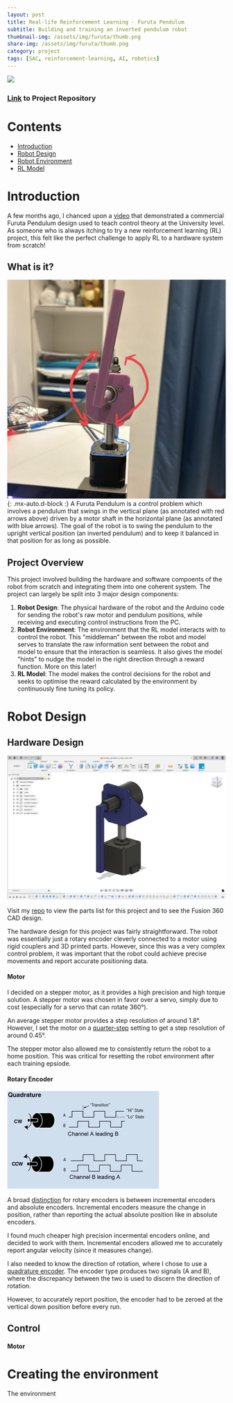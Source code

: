 ```yaml
---
layout: post
title: Real-life Reinforcement Learning - Furuta Pendulum
subtitle: Building and training an inverted pendulum robot
thumbnail-img: /assets/img/furuta/thumb.png
share-img: /assets/img/furuta/thumb.png
category: project
tags: [SAC, reinforcement-learning, AI, robotics]
---
```


![](/assets/img/furuta/robot.gif)

### [Link](https://github.com/energy-in-joles/Inverted-Pendulum-Robot) to Project Repository ###

# Contents
- [Introduction](#introduction)
- [Robot Design](#robot-design)
- [Robot Environment](#robot-environment)
- [RL Model](#reinforcement-learning-model)

# Introduction
<!-- begin_excerpt -->
A few months ago, I chanced upon a [video](https://vt.tiktok.com/ZS2BTrx5T/) that demonstrated a commercial Furuta Pendulum design used to teach control theory at the University level. As someone who is always itching to try a new reinforcement learning (RL) project, this felt like the perfect challenge to apply RL to a hardware system from scratch!
<!-- end_excerpt -->

## What is it?
![explain](/assets/img/furuta/explain.jpg){: .mx-auto.d-block :}
A Furuta Pendulum is a control problem which involves a pendulum that swings in the vertical plane (as annotated with red arrows above) driven by a motor shaft in the horizontal plane (as annotated with blue arrows). The goal of the robot is to swing the pendulum to the upright vertical position (an inverted pendulum) and to keep it balanced in that position for as long as possible.

## Project Overview

This project involved building the hardware and software compoents of the robot from scratch and integrating them into one coherent system. The project can largely be split into 3 major design components:
1. **Robot Design**: The physical hardware of the robot and the Arduino code for sending the robot's raw motor and pendulum positions, while receiving and executing control instructions from the PC.
2. **Robot Environment**: The environment that the RL model interacts with to control the robot. This "middleman" between the robot and model serves to translate the raw information sent between the robot and model to ensure that the interaction is seamless. It also gives the model "hints" to nudge the model in the right direction through a reward function. More on this later!
3. **RL Model**: The model makes the control decisions for the robot and seeks to optimise the reward calculated by the environment by continuously fine tuning its policy.

# Robot Design

## Hardware Design

![cad](/assets/img/furuta/cad.png)

Visit my [repo](https://github.com/energy-in-joles/Inverted-Pendulum-Robot?tab=readme-ov-file#hardware-implementation) to view the parts list for this project and to see the Fusion 360 CAD design.

The hardware design for this project was fairly straightforward. The robot was essentially just a rotary encoder cleverly connected to a motor using rigid couplers and 3D printed parts. However, since this was a very complex control problem, it was important that the robot could achieve precise movements and report accurate positioning data.

#### Motor

I decided on a stepper motor, as it provides a high precision and high torque solution. A stepper motor was chosen in favor over a servo, simply due to cost (especially for a servo that can rotate 360&deg;).

An average stepper motor provides a step resolution of around 1.8&deg;. However, I set the motor on a [quarter-step](https://www.automate.org/motion-control/case-studies/what-is-the-difference-between-full-stepping-the-half-stepping-and-the-micro-drive) setting to get a step resolution of around 0.45&deg;. 

The stepper motor also allowed me to consistently return the robot to a home position. This was critical for resetting the robot environment after each training epsiode.

#### Rotary Encoder

![quadrature](/assets/img/furuta/quadrature.png)

A broad [distinction](https://www.usdigital.com/blog/difference-incremental-vs-absolute-encoders/#:~:text=An%20incremental%20encoder%20can%20only,exact%20position%20without%20any%20movement.) for rotary encoders is between incremental encoders and absolute encoders. Incremental encoders measure the change in position, rather than reporting the actual absolute position like in absolute encoders.

I found much cheaper high precision incermental encoders online, and decided to work with them. Incremental encoders allowed me to accurately report angular velocity (since it measures change).

I also needed to know the direction of rotation, where I chose to use a [quadrature encoder](https://www.dynapar.com/technology/encoder_basics/quadrature_encoder/). The encoder type produces two signals (A and B), where the discrepancy between the two is used to discern the direction of rotation.

However, to accurately report position, the encoder had to be zeroed at the vertical down position before every run. 

## Control

#### Motor



# Creating the environment

The environment 